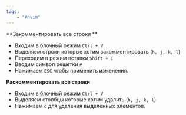 ```yaml
---
tags:
    - "#nvim"
---
```


**Закомментировать все строки **
- Входим в блочный режим `Ctrl + V`
- Выделяем строки которые хотим закомментировать (`h, j, k, l`)
- Переходим в режим вставки `Shift + I`
- Вводим символ решетки `#`
- Нажимаем `ESC` чтобы применить изменения.

**Раскомментировать все строки**
- Входим в блочный режим `Ctrl + V`
- Выделяем столбцы которые хотим удалить (`h, j, k, l`)
- Нажимаем `d` для удаления выделенных элементов.


